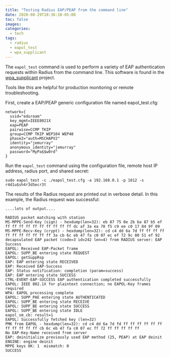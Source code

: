 ```yaml
---
title: "Testing Radius EAP/PEAP from the command line"
date: 2020-08-29T18:36:18-05:00
toc: false
images:
categories:
  - tech
tags: 
  - radius
  - eapol_test
  - wpa_supplicant
---
```


The `eapol_test` command is used to perform a variety of EAP authentication requests within Radius from the command line.  This software is found in the [wpa_supplicant](https://w1.fi/wpa_supplicant/) project.

Tools like this are helpful for production monitoring or remote troubleshooting.  


First, create a EAP/PEAP generic configuration file named eapol_test.cfg:

```
network={
  ssid="eduroam"
  key_mgmt=IEEE8021X
  eap=PEAP
  pairwise=CCMP TKIP
  group=CCMP TKIP WEP104 WEP40
  phase2="auth=MSCHAPV2"
  identity="jemurray"
  anonymous_identity="jemurray"
  password="MyPa$$w0rd"
}
```

Run the `eapol_test` command using the configuration file, remote host IP address, radius port, and shared secret:

```
sudo eapol_test -c ./eapol_test.cfg -a 192.168.0.1 -p 1812 -s r4d1u$sh4r3dSecr3t
```

The results of the Radius request are printed out in verbose detail.  In this example, the Radius request was successful:

```
....lots of output....

RADIUS packet matching with station
MS-MPPE-Send-Key (sign) - hexdump(len=32): eb 87 75 0e 2b ba 87 b5 ef ff ff ff ff ff ff ff ff ff ff dc af 3a ea 78 f5 c9 ee c0 17 84 9f 09
MS-MPPE-Recv-Key (crypt) - hexdump(len=32): cd c4 dd 6a 7d ff ff ff ff ff ff ff ff ff ff ff 3a cb 6c eb 47 fa c0 07 ec ef 72 9c 80 51 ef 92
decapsulated EAP packet (code=3 id=242 len=4) from RADIUS server: EAP Success
EAPOL: Received EAP-Packet frame
EAPOL: SUPP_BE entering state REQUEST
EAPOL: getSuppRsp
EAP: EAP entering state RECEIVED
EAP: Received EAP-Success
EAP: Status notification: completion (param=success)
EAP: EAP entering state SUCCESS
CTRL-EVENT-EAP-SUCCESS EAP authentication completed successfully
EAPOL: IEEE 802.1X for plaintext connection; no EAPOL-Key frames required
WPA: EAPOL processing complete
EAPOL: SUPP_PAE entering state AUTHENTICATED
EAPOL: SUPP_BE entering state RECEIVE
EAPOL: SUPP_BE entering state SUCCESS
EAPOL: SUPP_BE entering state IDLE
eapol_sm_cb: result=1
EAPOL: Successfully fetched key (len=32)
PMK from EAPOL - hexdump(len=32): cd c4 dd 6a 7d fd ff ff ff ff ff ff ff ff ff ff ff cb 6c eb 47 fa c0 07 ec ff 72 ff ff ff ff ff
No EAP-Key-Name received from server
EAP: deinitialize previously used EAP method (25, PEAP) at EAP deinit
ENGINE: engine deinit
MPPE keys OK: 1  mismatch: 0
SUCCESS
```